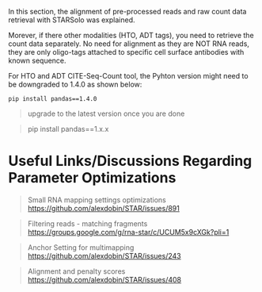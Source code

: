 In this section, the alignment of pre-processed reads and raw count data retrieval with STARSolo was explained. 

Morever, if there other modalities (HTO, ADT tags), you need to retrieve the count data separately. No need for alignment as they are NOT RNA reads, they are only oligo-tags attached to specific cell surface antibodies with known sequence.

For HTO and ADT CITE-Seq-Count tool, the Pyhton version might need to be downgraded to 1.4.0 as shown below:

```shell
pip install pandas==1.4.0
```

> upgrade to the latest version once you are done

> pip install pandas==1.x.x


# Useful Links/Discussions Regarding Parameter Optimizations
> Small RNA mapping settings optimizations
https://github.com/alexdobin/STAR/issues/891

> Filtering reads - matching fragments
https://groups.google.com/g/rna-star/c/UCUM5x9cXGk?pli=1

> Anchor Setting for multimapping
https://github.com/alexdobin/STAR/issues/243

> Alignment and penalty scores
https://github.com/alexdobin/STAR/issues/408

